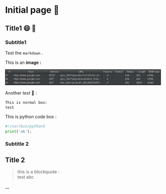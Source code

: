 # Initial page 📙

## Title1 😄 📙

### Subtitle1

Test the `markdown` .

This is an **image :**

![Image from burp tool](.gitbook/assets/image.png)

Another _test_ 📙 :

```text
This is normal box:
test
```

This is python code box :

```python
#!/usr/bin/python3
print('ok');
```

### Subtitle 2

## Title 2

> this is a blockquote :  
> test abc

 





\_\_

